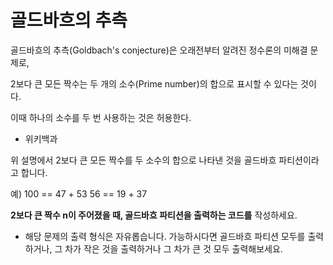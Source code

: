 # 골드바흐의 추측
골드바흐의 추측(Goldbach's conjecture)은 오래전부터 알려진 정수론의 미해결 문제로,

2보다 큰 모든 짝수는 두 개의 소수(Prime number)의 합으로 표시할 수 있다는 것이다.

이때 하나의 소수를 두 번 사용하는 것은 허용한다.

- 위키백과

위 설명에서 2보다 큰 모든 짝수를 두 소수의 합으로 나타낸 것을 골드바흐 파티션이라고 합니다.

예)
100 == 47 + 53
56 == 19 + 37

**2보다 큰 짝수 n이 주어졌을 때, 골드바흐 파티션을 출력하는 코드를** 작성하세요. 

* 해당 문제의 출력 형식은 자유롭습니다. 가능하시다면 골드바흐 파티션 모두를 출력하거나, 그 차가 작은 것을 출력하거나 그 차가 큰 것 모두 출력해보세요.